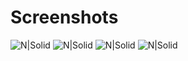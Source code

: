 
# Screenshots
![N|Solid](http://i.imgur.com/JMQyfuS.png)
![N|Solid](http://i.imgur.com/smQ47pB.png)
![N|Solid](http://i.imgur.com/7hJzm1w.png)
![N|Solid](http://i.imgur.com/6zfC5Sw.png)
